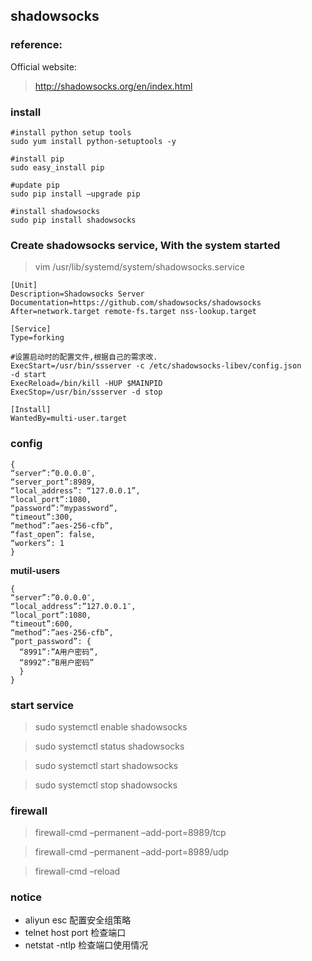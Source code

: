 ## shadowsocks

### reference:

Official website: 
> http://shadowsocks.org/en/index.html


### install 

```
#install python setup tools
sudo yum install python-setuptools -y

#install pip
sudo easy_install pip

#update pip
sudo pip install –upgrade pip

#install shadowsocks
sudo pip install shadowsocks
```

### Create shadowsocks service, With the system started
> vim /usr/lib/systemd/system/shadowsocks.service

```
[Unit]
Description=Shadowsocks Server
Documentation=https://github.com/shadowsocks/shadowsocks
After=network.target remote-fs.target nss-lookup.target

[Service]
Type=forking

#设置启动时的配置文件,根据自己的需求改.
ExecStart=/usr/bin/ssserver -c /etc/shadowsocks-libev/config.json
-d start
ExecReload=/bin/kill -HUP $MAINPID
ExecStop=/usr/bin/ssserver -d stop

[Install]
WantedBy=multi-user.target
```

### config 
```
{
“server”:”0.0.0.0″,         
“server_port”:8989,
“local_address”: “127.0.0.1”,
“local_port”:1080,
“password”:”mypassword”,
“timeout”:300,
“method”:”aes-256-cfb”,
“fast_open”: false,
“workers”: 1
}
```

**mutil-users**
```
{
“server”:”0.0.0.0″,
“local_address”:”127.0.0.1″,
“local_port”:1080,
“timeout”:600,
“method”:”aes-256-cfb”,
“port_password”: {
  “8991”:”A用户密码”,
  “8992”:”B用户密码”
  }
}
```

### start service 
> sudo systemctl enable shadowsocks  

> sudo systemctl status shadowsocks  

> sudo systemctl start shadowsocks  

> sudo systemctl stop shadowsocks  

### firewall 
> firewall-cmd –permanent –add-port=8989/tcp 

> firewall-cmd –permanent –add-port=8989/udp  

> firewall-cmd –reload

### notice
* aliyun esc 配置安全组策略
* telnet host port 检查端口
* netstat -ntlp 检查端口使用情况





